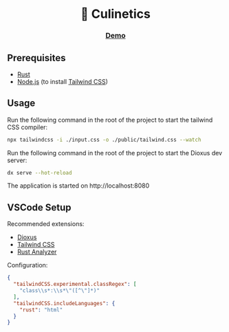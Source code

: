 <div align="center">
  <h1>
    🍲  Culinetics
  </h1>
</div>

<div align="center">
  <h3>
    <a href="https://hendric-dev.github.io/culinetics">Demo</a>
  </h3>
</div>

## Prerequisites

- [Rust](https://www.rust-lang.org/tools/install)
- [Node.js](https://nodejs.org/en) (to install [Tailwind CSS](https://tailwindcss.com/docs/installation))

## Usage

Run the following command in the root of the project to start the tailwind CSS compiler:

```bash
npx tailwindcss -i ./input.css -o ./public/tailwind.css --watch
```

Run the following command in the root of the project to start the Dioxus dev server:

```bash
dx serve --hot-reload
```

The application is started on http://localhost:8080

## VSCode Setup

Recommended extensions:

- [Dioxus](https://marketplace.visualstudio.com/items?itemName=DioxusLabs.dioxus)
- [Tailwind CSS](https://marketplace.visualstudio.com/items?itemName=bradlc.vscode-tailwindcss)
- [Rust Analyzer](https://marketplace.visualstudio.com/items?itemName=rust-lang.rust-analyzer)

Configuration:

```json
{
  "tailwindCSS.experimental.classRegex": [
    "class\\s*:\\s*\"([^\"]*)"
  ],
  "tailwindCSS.includeLanguages": {
    "rust": "html"
  }
}
```
